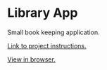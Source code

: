 # Library App

Small book keeping application.

[Link to project instructions.](https://www.theodinproject.com/paths/full-stack-ruby-on-rails/courses/javascript/lessons/library)

[View in browser.](https://peaceful-ptolemy-06bacb.netlify.app/)
